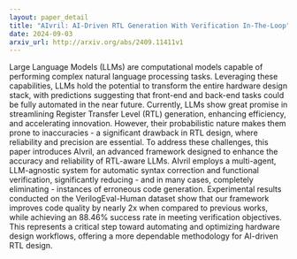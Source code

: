 ```yaml
---
layout: paper_detail
title: "AIvril: AI-Driven RTL Generation With Verification In-The-Loop"
date: 2024-09-03
arxiv_url: http://arxiv.org/abs/2409.11411v1
---
```


Large Language Models (LLMs) are computational models capable of performing complex natural language processing tasks. Leveraging these capabilities, LLMs hold the potential to transform the entire hardware design stack, with predictions suggesting that front-end and back-end tasks could be fully automated in the near future. Currently, LLMs show great promise in streamlining Register Transfer Level (RTL) generation, enhancing efficiency, and accelerating innovation. However, their probabilistic nature makes them prone to inaccuracies - a significant drawback in RTL design, where reliability and precision are essential.   To address these challenges, this paper introduces AIvril, an advanced framework designed to enhance the accuracy and reliability of RTL-aware LLMs. AIvril employs a multi-agent, LLM-agnostic system for automatic syntax correction and functional verification, significantly reducing - and in many cases, completely eliminating - instances of erroneous code generation. Experimental results conducted on the VerilogEval-Human dataset show that our framework improves code quality by nearly 2x when compared to previous works, while achieving an 88.46% success rate in meeting verification objectives. This represents a critical step toward automating and optimizing hardware design workflows, offering a more dependable methodology for AI-driven RTL design.
